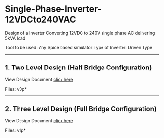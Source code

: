 # Single-Phase-Inverter-12VDCto240VAC
Design of a Inverter Converting 12VDC to 240V single phase AC delivering 5kVA load

Tool to be used: Any Spice based simulator
Type of Inverter: Driven Type

------------------
## 1. Two Level Design (Half Bridge Configuration)

View Design Document [click here](Two_Level_Design.md)

Files: v0p*

------------------
## 2. Three Level Design (Full Bridge Configuration)

View Design Document [click here](Three_Level_Design.md)

Files: v1p*
